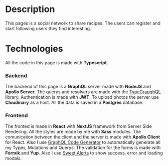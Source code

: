 # Description
This pages is a social network to share recipes. The users can register and start following users they find interesting.

# Technologies
All the code in this page is made with **Typescript**.

### Backend
The backend of this page is a **GraphQL** server made with **NodeJS** and **Apollo Server**. The querys and resolvers are made with the [TypeGrapqhQL](https://typegraphql.com) 
library. Authentication is made with **JWT**. To upload photos the server use **Cloudinary** as a host. All the data is saved in a **Postgres** database.

### Frontend
The fronted is made in **React** with **NextJS** framework from Server Side Rendering. All the styles are made by me with **Sass** modules. The comunication between the 
client and the server is made with **Apollo Client** for React. Also I use [GraphQL Code Generator](https://www.graphql-code-generator.com) to automatically generate
all my Types, Mutations and Querys. The validation for the forms is made with **Formik** and **Yup**. Also I use [Sweet Alerts](https://sweetalert2.github.io/) to 
show success, error and loading modals.
